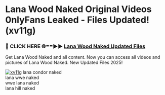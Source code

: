 # Lana Wood Naked Original Videos 0nlyFans Leaked - Files Updated! (xv11g)

<h3>🔴 CLICK HERE 🌐==►► <a href="https://tinyurl.com/up5wt9bj" rel="nofollow">Lana Wood Naked Updated Files</a></h3>

Get Lana Wood Naked and all content. Now you can access all videos and pictures of Lana Wood Naked. New Updated Files 2025!

[![xv11g](https://i.imgur.com/ABiUzMV.gif)](https://tinyurl.com/up5wt9bj)
lana condor naked<br>
lana wwe naked<br>
wwe lana naked<br>
lana hill naked